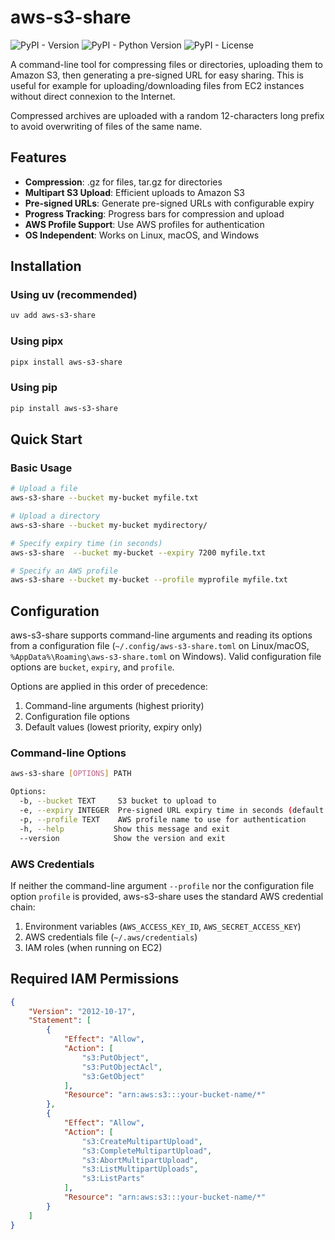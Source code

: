 # aws-s3-share

![PyPI - Version](https://img.shields.io/pypi/v/aws-s3-share) ![PyPI - Python Version](https://img.shields.io/pypi/pyversions/aws-s3-share) ![PyPI - License](https://img.shields.io/pypi/l/aws-s3-share)

A command-line tool for compressing files or directories, uploading them to Amazon S3, then generating a pre-signed URL for easy sharing.  This is useful for example for uploading/downloading files from EC2 instances without direct connexion to the Internet.

Compressed archives are uploaded with a random 12-characters long prefix to avoid overwriting of files of the same name.

## Features

- **Compression**: .gz for files, tar.gz for directories
- **Multipart S3 Upload**: Efficient uploads to Amazon S3
- **Pre-signed URLs**: Generate pre-signed URLs with configurable expiry
- **Progress Tracking**: Progress bars for compression and upload
- **AWS Profile Support**: Use AWS profiles for authentication
- **OS Independent**: Works on Linux, macOS, and Windows

## Installation

### Using uv (recommended)

```bash
uv add aws-s3-share
```

### Using pipx

```bash
pipx install aws-s3-share
```

### Using pip

```bash
pip install aws-s3-share
```

## Quick Start

### Basic Usage

```bash
# Upload a file
aws-s3-share --bucket my-bucket myfile.txt

# Upload a directory
aws-s3-share --bucket my-bucket mydirectory/

# Specify expiry time (in seconds)
aws-s3-share  --bucket my-bucket --expiry 7200 myfile.txt

# Specify an AWS profile
aws-s3-share --bucket my-bucket --profile myprofile myfile.txt
```

## Configuration

aws-s3-share supports command-line arguments and reading its options from a configuration file (`~/.config/aws-s3-share.toml` on Linux/macOS, `%AppData%\Roaming\aws-s3-share.toml` on Windows).  Valid configuration file options are `bucket`, `expiry`, and `profile`.

Options are applied in this order of precedence:

1. Command-line arguments (highest priority)
2. Configuration file options
3. Default values (lowest priority, expiry only)

### Command-line Options

```bash
aws-s3-share [OPTIONS] PATH

Options:
  -b, --bucket TEXT     S3 bucket to upload to
  -e, --expiry INTEGER  Pre-signed URL expiry time in seconds (default: 3600)
  -p, --profile TEXT    AWS profile name to use for authentication
  -h, --help           Show this message and exit
  --version            Show the version and exit
```

### AWS Credentials

If neither the command-line argument `--profile` nor the configuration file option `profile` is provided, aws-s3-share uses the standard AWS credential chain:

1. Environment variables (`AWS_ACCESS_KEY_ID`, `AWS_SECRET_ACCESS_KEY`)
2. AWS credentials file (`~/.aws/credentials`)
3. IAM roles (when running on EC2)

## Required IAM Permissions


```json
{
    "Version": "2012-10-17",
    "Statement": [
        {
            "Effect": "Allow",
            "Action": [
                "s3:PutObject",
                "s3:PutObjectAcl",
                "s3:GetObject"
            ],
            "Resource": "arn:aws:s3:::your-bucket-name/*"
        },
        {
            "Effect": "Allow",
            "Action": [
                "s3:CreateMultipartUpload",
                "s3:CompleteMultipartUpload",
                "s3:AbortMultipartUpload",
                "s3:ListMultipartUploads",
                "s3:ListParts"
            ],
            "Resource": "arn:aws:s3:::your-bucket-name/*"
        }
    ]
}
```

